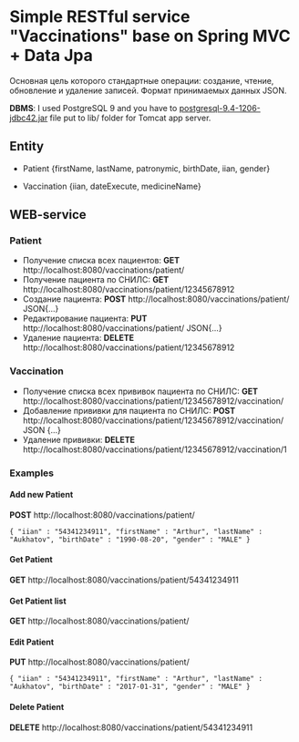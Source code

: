# Simple RESTful service "Vaccinations" base on Spring MVC + Data Jpa

Основная цель которого стандартные операции: создание, чтение, обновление и удаление записей. Формат принимаемых данных JSON.

**DBMS**: I used PostgreSQL 9 and you have to [postgresql-9.4-1206-jdbc42.jar](https://jdbc.postgresql.org/download/postgresql-9.4-1206-jdbc42.jar) file put to lib/ folder for Tomcat app server.

## Entity

* Patient {firstName, lastName, patronymic, birthDate, iian, gender}

* Vaccination {iian, dateExecute, medicineName}

## WEB-service
### Patient

* Получение списка всех пациентов: **GET** http://localhost:8080/vaccinations/patient/
* Получение пациента по СНИЛС: **GET** http://localhost:8080/vaccinations/patient/12345678912
* Создание пациента: **POST** http://localhost:8080/vaccinations/patient/ JSON{...}
* Редактирование пациента: **PUT** http://localhost:8080/vaccinations/patient/ JSON{...}
* Удаление пациента: **DELETE** http://localhost:8080/vaccinations/patient/12345678912

### Vaccination

* Получение списка всех прививок пациента по СНИЛС: **GET** http://localhost:8080/vaccinations/patient/12345678912/vaccination/
* Добавление прививки для пациента по СНИЛС: **POST** http://localhost:8080/vaccinations/patient/12345678912/vaccination/ JSON {...}
* Удаление прививки: **DELETE** http://localhost:8080/vaccinations/patient/12345678912/vaccination/1

### Examples
#### Add new Patient

**POST** http://localhost:8080/vaccinations/patient/

`{
	"iian" : "54341234911",
	"firstName" : "Arthur",
	"lastName" : "Aukhatov",
	"birthDate" : "1990-08-20",
	"gender" : "MALE"
}`

#### Get Patient

**GET** http://localhost:8080/vaccinations/patient/54341234911

#### Get Patient list

**GET** http://localhost:8080/vaccinations/patient/

#### Edit Patient

**PUT** http://localhost:8080/vaccinations/patient/

`{
	"iian" : "54341234911",
	"firstName" : "Arthur",
	"lastName" : "Aukhatov",
	"birthDate" : "2017-01-31",
	"gender" : "MALE"
}`

#### Delete Patient

**DELETE** http://localhost:8080/vaccinations/patient/54341234911